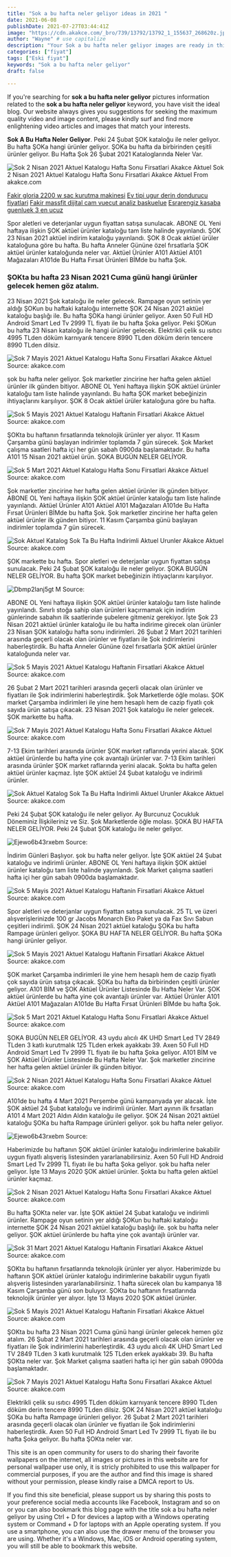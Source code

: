 ```yaml
---
title: "Sok a bu hafta neler geliyor ideas in 2021 "
date: 2021-06-08
publishDate: 2021-07-27T03:44:41Z
image: "https://cdn.akakce.com/_bro/739/13792/13792_1_155637_268620z.jpg"
author: "Wayne" # use capitalize
description: "Your Sok a bu hafta neler geliyor images are ready in this website. Sok a bu hafta neler geliyor are a topic that is being searched for and liked by netizens now. You can Get the Sok a bu hafta neler geliyor files here. Find and Download all free photos."
categories: ["fiyat"]
tags: ["Eski fiyat"]
keywords: "Sok a bu hafta neler geliyor"
draft: false

---
```


If you're searching for **sok a bu hafta neler geliyor** pictures information related to the **sok a bu hafta neler geliyor** keyword, you have visit the ideal  blog.  Our website always  gives you  suggestions  for seeking  the maximum  quality video and image  content, please kindly surf and find more enlightening video articles and images  that match your interests.

**Sok A Bu Hafta Neler Geliyor**. Peki 24 Şubat ŞOK kataloğu ile neler geliyor. Bu hafta ŞOKa hangi ürünler geliyor. ŞOKa bu hafta da birbirinden çeşitli ürünler geliyor. Bu Hafta Şok 26 Şubat 2021 Kataloglarında Neler Var.

![Sok 2 Nisan 2021 Aktuel Katalogu Hafta Sonu Firsatlari Akakce Aktuel](https://cdn.akakce.com/_bro/739/13265/13265_1_150606_257499z.jpg "Sok 2 Nisan 2021 Aktuel Katalogu Hafta Sonu Firsatlari Akakce Aktuel")
Sok 2 Nisan 2021 Aktuel Katalogu Hafta Sonu Firsatlari Akakce Aktuel From akakce.com

[Fakir gloria 2200 w sac kurutma makinesi](/fakir-gloria-2200-w-sac-kurutma-makinesi/)
[Ev tipi ugur derin dondurucu fiyatlari](/ev-tipi-ugur-derin-dondurucu-fiyatlari/)
[Fakir massfit dijital cam vuecut analiz baskuelue](/fakir-massfit-dijital-cam-vuecut-analiz-baskuelue/)
[Esrarengiz kasaba guenluek 3 en ucuz](/esrarengiz-kasaba-guenluek-3-en-ucuz/)

Spor aletleri ve deterjanlar uygun fiyattan satışa sunulacak. ABONE OL Yeni haftaya ilişkin ŞOK aktüel ürünler kataloğu tam liste halinde yayınlandı. ŞOK 23 Nisan 2021 aktüel indirim kataloğu yayınlandı. ŞOK 8 Ocak aktüel ürüler kataloğuna göre bu hafta. Bu hafta Anneler Gününe özel fırsatlarla ŞOK aktüel ürünler kataloğunda neler var. Aktüel Ürünler A101 Aktüel A101 Mağazaları A101de Bu Hafta Fırsat Ürünleri BİMde bu hafta Şok.

### ŞOKta bu hafta 23 Nisan 2021 Cuma günü hangi ürünler gelecek hemen göz atalım.

23 Nisan 2021 Şok kataloğu ile neler gelecek. Rampage oyun setinin yer aldığı ŞOKun bu haftaki kataloğu internette ŞOK 24 Nisan 2021 aktüel kataloğu başlığı ile. Bu hafta ŞOKa hangi ürünler geliyor. Axen 50 Full HD Android Smart Led Tv 2999 TL fiyatı ile bu hafta Şoka geliyor. Peki ŞOKun bu hafta 23 Nisan kataloğu ile hangi ürünler gelecek. Elektrikli çelik su ısıtıcı 4995 TLden döküm karnıyarık tencere 8990 TLden döküm derin tencere 8990 TLden dilsiz.


![Sok 7 Mayis 2021 Aktuel Katalogu Hafta Sonu Firsatlari Akakce Aktuel](https://cdn.akakce.com/_bro/739/13792/13792_1_155637_268624z.jpg "Sok 7 Mayis 2021 Aktuel Katalogu Hafta Sonu Firsatlari Akakce Aktuel")
Source: akakce.com

şok bu hafta neler geliyor. Şok marketler zincirine her hafta gelen aktüel ürünler ilk günden bitiyor. ABONE OL Yeni haftaya ilişkin ŞOK aktüel ürünler kataloğu tam liste halinde yayınlandı. Bu hafta ŞOK market bebeğinizin ihtiyaçlarını karşılıyor. ŞOK 8 Ocak aktüel ürüler kataloğuna göre bu hafta.

![Sok 5 Mayis 2021 Aktuel Katalogu Haftanin Firsatlari Akakce Aktuel](https://cdn.akakce.com/_bro/739/13791/13791_1_155633_268560z.jpg "Sok 5 Mayis 2021 Aktuel Katalogu Haftanin Firsatlari Akakce Aktuel")
Source: akakce.com

ŞOKta bu haftanın fırsatlarında teknolojik ürünler yer alıyor. 11 Kasım Çarşamba günü başlayan indirimler toplamda 7 gün sürecek. Şok Market çalışma saatleri hafta içi her gün sabah 0900da başlamaktadır. Bu hafta A101 15 Nisan 2021 aktüel ürün. ŞOKA BUGÜN NELER GELİYOR.

![Sok 5 Mart 2021 Aktuel Katalogu Hafta Sonu Firsatlari Akakce Aktuel](https://cdn.akakce.com/_bro/739/12788/12788_1_147081_248840z.jpg "Sok 5 Mart 2021 Aktuel Katalogu Hafta Sonu Firsatlari Akakce Aktuel")
Source: akakce.com

Şok marketler zincirine her hafta gelen aktüel ürünler ilk günden bitiyor. ABONE OL Yeni haftaya ilişkin ŞOK aktüel ürünler kataloğu tam liste halinde yayınlandı. Aktüel Ürünler A101 Aktüel A101 Mağazaları A101de Bu Hafta Fırsat Ürünleri BİMde bu hafta Şok. Şok marketler zincirine her hafta gelen aktüel ürünler ilk günden bitiyor. 11 Kasım Çarşamba günü başlayan indirimler toplamda 7 gün sürecek.

![Sok Aktuel Katalog Sok Ta Bu Hafta Indirimli Aktuel Urunler Akakce Aktuel](https://akakce.akamaized.net/i8/d/brosur-akakce-app-banner-si-v3-m.png "Sok Aktuel Katalog Sok Ta Bu Hafta Indirimli Aktuel Urunler Akakce Aktuel")
Source: akakce.com

ŞOK markette bu hafta. Spor aletleri ve deterjanlar uygun fiyattan satışa sunulacak. Peki 24 Şubat ŞOK kataloğu ile neler geliyor. ŞOKA BUGÜN NELER GELİYOR. Bu hafta ŞOK market bebeğinizin ihtiyaçlarını karşılıyor.

![Dbmp2lanj5gt M](https://cdn.akakce.com/_bro/739/14215/14215_1_160685_277436z.jpg "Dbmp2lanj5gt M")
Source: 

ABONE OL Yeni haftaya ilişkin ŞOK aktüel ürünler kataloğu tam liste halinde yayınlandı. Sınırlı stoğa sahip olan ürünleri kaçırmamak için indirim günlerinde sabahın ilk saatlerinde şubelere gitmeniz gerekiyor. İşte Şok 23 Nisan 2021 aktüel ürünler kataloğu ile bu hafta indirime girecek olan ürünler 23 Nisan ŞOK kataloğu hafta sonu indirimleri. 26 Şubat 2 Mart 2021 tarihleri arasında geçerli olacak olan ürünler ve fiyatları ile Şok indirimlerini haberleştirdik. Bu hafta Anneler Gününe özel fırsatlarla ŞOK aktüel ürünler kataloğunda neler var.

![Sok 5 Mayis 2021 Aktuel Katalogu Haftanin Firsatlari Akakce Aktuel](https://cdn.akakce.com/_bro/739/13791/13791_1_155633_268570z.jpg "Sok 5 Mayis 2021 Aktuel Katalogu Haftanin Firsatlari Akakce Aktuel")
Source: akakce.com

26 Şubat 2 Mart 2021 tarihleri arasında geçerli olacak olan ürünler ve fiyatları ile Şok indirimlerini haberleştirdik. Şok Marketlerde öğle molası. ŞOK market Çarşamba indirimleri ile yine hem hesaplı hem de cazip fiyatlı çok sayıda ürün satışa çıkacak. 23 Nisan 2021 Şok kataloğu ile neler gelecek. ŞOK markette bu hafta.

![Sok 7 Mayis 2021 Aktuel Katalogu Hafta Sonu Firsatlari Akakce Aktuel](https://cdn.akakce.com/_bro/739/13792/13792_1_155637_268625z.jpg "Sok 7 Mayis 2021 Aktuel Katalogu Hafta Sonu Firsatlari Akakce Aktuel")
Source: akakce.com

7-13 Ekim tarihleri arasında ürünler ŞOK market raflarında yerini alacak. ŞOK aktüel ürünlerde bu hafta yine çok avantajlı ürünler var. 7-13 Ekim tarihleri arasında ürünler ŞOK market raflarında yerini alacak. Şokta bu hafta gelen aktüel ürünler kaçmaz. İşte ŞOK aktüel 24 Şubat kataloğu ve indirimli ürünler.

![Sok Aktuel Katalog Sok Ta Bu Hafta Indirimli Aktuel Urunler Akakce Aktuel](https://cdn.akakce.com/i/akakce-logo-32.png "Sok Aktuel Katalog Sok Ta Bu Hafta Indirimli Aktuel Urunler Akakce Aktuel")
Source: akakce.com

Peki 24 Şubat ŞOK kataloğu ile neler geliyor. Ay Burcunuz Çocukluk Döneminiz İlişkileriniz ve Siz. Şok Marketlerde öğle molası. ŞOKA BU HAFTA NELER GELİYOR. Peki 24 Şubat ŞOK kataloğu ile neler geliyor.

![Ejewo6b43rxebm](https://cdn.akakce.com/_bro/739/14227/14227_1_160809_277790z.jpg "Ejewo6b43rxebm")
Source: 

İndirim Günleri Başlıyor. şok bu hafta neler geliyor. İşte ŞOK aktüel 24 Şubat kataloğu ve indirimli ürünler. ABONE OL Yeni haftaya ilişkin ŞOK aktüel ürünler kataloğu tam liste halinde yayınlandı. Şok Market çalışma saatleri hafta içi her gün sabah 0900da başlamaktadır.

![Sok 5 Mayis 2021 Aktuel Katalogu Haftanin Firsatlari Akakce Aktuel](https://cdn.akakce.com/_bro/739/13791/13791_1_155633_268559z.jpg "Sok 5 Mayis 2021 Aktuel Katalogu Haftanin Firsatlari Akakce Aktuel")
Source: akakce.com

Spor aletleri ve deterjanlar uygun fiyattan satışa sunulacak. 25 TL ve üzeri alışverişlerinizde 100 gr Jacobs Monarch Eko Paket ya da Fax Sıvı Sabun çeşitleri indirimli. ŞOK 24 Nisan 2021 aktüel kataloğu ŞOKa bu hafta Rampage ürünleri geliyor. ŞOKA BU HAFTA NELER GELİYOR. Bu hafta ŞOKa hangi ürünler geliyor.

![Sok 5 Mayis 2021 Aktuel Katalogu Haftanin Firsatlari Akakce Aktuel](https://cdn.akakce.com/_bro/739/13791/13791_2_155634_268577z.jpg "Sok 5 Mayis 2021 Aktuel Katalogu Haftanin Firsatlari Akakce Aktuel")
Source: akakce.com

ŞOK market Çarşamba indirimleri ile yine hem hesaplı hem de cazip fiyatlı çok sayıda ürün satışa çıkacak. ŞOKa bu hafta da birbirinden çeşitli ürünler geliyor. A101 BİM ve ŞOK Aktüel Ürünler Listesinde Bu Hafta Neler Var. ŞOK aktüel ürünlerde bu hafta yine çok avantajlı ürünler var. Aktüel Ürünler A101 Aktüel A101 Mağazaları A101de Bu Hafta Fırsat Ürünleri BİMde bu hafta Şok.

![Sok 5 Mart 2021 Aktuel Katalogu Hafta Sonu Firsatlari Akakce Aktuel](https://cdn.akakce.com/_bro/739/12788/12788_1_147081_248859z.jpg "Sok 5 Mart 2021 Aktuel Katalogu Hafta Sonu Firsatlari Akakce Aktuel")
Source: akakce.com

ŞOKA BUGÜN NELER GELİYOR. 43 uydu alıcılı 4K UHD Smart Led TV 2849 TLden 3 katlı kurutmalık 125 TLden erkek ayakkabı 39. Axen 50 Full HD Android Smart Led Tv 2999 TL fiyatı ile bu hafta Şoka geliyor. A101 BİM ve ŞOK Aktüel Ürünler Listesinde Bu Hafta Neler Var. Şok marketler zincirine her hafta gelen aktüel ürünler ilk günden bitiyor.

![Sok 2 Nisan 2021 Aktuel Katalogu Hafta Sonu Firsatlari Akakce Aktuel](https://cdn.akakce.com/_bro/739/13265/13265_1_150606_257499z.jpg "Sok 2 Nisan 2021 Aktuel Katalogu Hafta Sonu Firsatlari Akakce Aktuel")
Source: akakce.com

A101de bu hafta 4 Mart 2021 Perşembe günü kampanyada yer alacak. İşte ŞOK aktüel 24 Şubat kataloğu ve indirimli ürünler. Mart ayının ilk fırsatları A101 4 Mart 2021 Aldın Aldın kataloğu ile geliyor. ŞOK 24 Nisan 2021 aktüel kataloğu ŞOKa bu hafta Rampage ürünleri geliyor. şok bu hafta neler geliyor.

![Ejewo6b43rxebm](https://cdn.akakce.com/_bro/739/14227/14227_1_160809_277792z.jpg "Ejewo6b43rxebm")
Source: 

Haberimizde bu haftanın ŞOK aktüel ürünler kataloğu indirimlerine bakabilir uygun fiyatlı alışveriş listesinden yararlanabilirsiniz. Axen 50 Full HD Android Smart Led Tv 2999 TL fiyatı ile bu hafta Şoka geliyor. şok bu hafta neler geliyor. İşte 13 Mayıs 2020 ŞOK aktüel ürünler. Şokta bu hafta gelen aktüel ürünler kaçmaz.

![Sok 2 Nisan 2021 Aktuel Katalogu Hafta Sonu Firsatlari Akakce Aktuel](https://cdn.akakce.com/_bro/739/13265/13265_1_150606_257503z.jpg "Sok 2 Nisan 2021 Aktuel Katalogu Hafta Sonu Firsatlari Akakce Aktuel")
Source: akakce.com

Bu hafta ŞOKta neler var. İşte ŞOK aktüel 24 Şubat kataloğu ve indirimli ürünler. Rampage oyun setinin yer aldığı ŞOKun bu haftaki kataloğu internette ŞOK 24 Nisan 2021 aktüel kataloğu başlığı ile. şok bu hafta neler geliyor. ŞOK aktüel ürünlerde bu hafta yine çok avantajlı ürünler var.

![Sok 31 Mart 2021 Aktuel Katalogu Haftanin Firsatlari Akakce Aktuel](https://cdn.akakce.com/_bro/739/13200/13200_3_150363_256811z.jpg "Sok 31 Mart 2021 Aktuel Katalogu Haftanin Firsatlari Akakce Aktuel")
Source: akakce.com

ŞOKta bu haftanın fırsatlarında teknolojik ürünler yer alıyor. Haberimizde bu haftanın ŞOK aktüel ürünler kataloğu indirimlerine bakabilir uygun fiyatlı alışveriş listesinden yararlanabilirsiniz. 1 hafta sürecek olan bu kampanya 18 Kasım Çarşamba günü son buluyor. ŞOKta bu haftanın fırsatlarında teknolojik ürünler yer alıyor. İşte 13 Mayıs 2020 ŞOK aktüel ürünler.

![Sok 5 Mayis 2021 Aktuel Katalogu Haftanin Firsatlari Akakce Aktuel](https://cdn.akakce.com/_bro/739/13791/13791_1_155633_268572z.jpg "Sok 5 Mayis 2021 Aktuel Katalogu Haftanin Firsatlari Akakce Aktuel")
Source: akakce.com

ŞOKta bu hafta 23 Nisan 2021 Cuma günü hangi ürünler gelecek hemen göz atalım. 26 Şubat 2 Mart 2021 tarihleri arasında geçerli olacak olan ürünler ve fiyatları ile Şok indirimlerini haberleştirdik. 43 uydu alıcılı 4K UHD Smart Led TV 2849 TLden 3 katlı kurutmalık 125 TLden erkek ayakkabı 39. Bu hafta ŞOKta neler var. Şok Market çalışma saatleri hafta içi her gün sabah 0900da başlamaktadır.

![Sok 7 Mayis 2021 Aktuel Katalogu Hafta Sonu Firsatlari Akakce Aktuel](https://cdn.akakce.com/_bro/739/13792/13792_1_155637_268620z.jpg "Sok 7 Mayis 2021 Aktuel Katalogu Hafta Sonu Firsatlari Akakce Aktuel")
Source: akakce.com

Elektrikli çelik su ısıtıcı 4995 TLden döküm karnıyarık tencere 8990 TLden döküm derin tencere 8990 TLden dilsiz. ŞOK 24 Nisan 2021 aktüel kataloğu ŞOKa bu hafta Rampage ürünleri geliyor. 26 Şubat 2 Mart 2021 tarihleri arasında geçerli olacak olan ürünler ve fiyatları ile Şok indirimlerini haberleştirdik. Axen 50 Full HD Android Smart Led Tv 2999 TL fiyatı ile bu hafta Şoka geliyor. Bu hafta ŞOKta neler var.

This site is an open community for users to do sharing their favorite wallpapers on the internet, all images or pictures in this website are for personal wallpaper use only, it is stricly prohibited to use this wallpaper for commercial purposes, if you are the author and find this image is shared without your permission, please kindly raise a DMCA report to Us.

If you find this site beneficial, please support us by sharing this posts to your preference social media accounts like Facebook, Instagram and so on or you can also bookmark this blog page with the title sok a bu hafta neler geliyor by using Ctrl + D for devices a laptop with a Windows operating system or Command + D for laptops with an Apple operating system. If you use a smartphone, you can also use the drawer menu of the browser you are using. Whether it's a Windows, Mac, iOS or Android operating system, you will still be able to bookmark this website.
